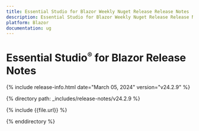 ```yaml
---
title: Essential Studio for Blazor Weekly Nuget Release Release Notes  
description: Essential Studio for Blazor Weekly Nuget Release Release Notes  
platform: Blazor
documentation: ug
---
```


# Essential Studio<sup style="font-size:70%">&reg;</sup> for Blazor  Release Notes  

{% include release-info.html date="March 05, 2024"  version="v24.2.9" %} 

{% directory path: _includes/release-notes/v24.2.9 %}

{% include {{file.url}} %}

{% enddirectory %}
